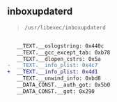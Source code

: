 ## inboxupdaterd

> `/usr/libexec/inboxupdaterd`

```diff

   __TEXT.__oslogstring: 0x440c
   __TEXT.__gcc_except_tab: 0xb78
   __TEXT.__dlopen_cstrs: 0x5a
-  __TEXT.__info_plist: 0x4c7
+  __TEXT.__info_plist: 0x4d1
   __TEXT.__unwind_info: 0xbd8
   __DATA_CONST.__auth_got: 0x5b0
   __DATA_CONST.__got: 0x290

```

